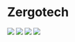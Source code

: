 # Zergotech

<img src=pix/zergotech1.jpg>
<img src=pix/zergotech2.jpg>
<img src=pix/zergotech_illustration1.jpg>
<img src=pix/zergotech_illustration2.jpg>
